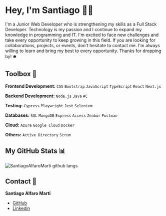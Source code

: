 # Hey, I'm Santiago 👋🏽

I'm a Junior Web Developer who is strengthening my skills as a Full Stack Developer. Technology is my passion and I continue to expand my knowledge in programming and IT. I'm excited to face new challenges and take every opportunity to keep growing in this field. If you are looking for collaborations, projects, or events, don't hesitate to contact me. I'm always willing to learn and bring my best to every opportunity. Thanks for dropping by! :bellhop_bell:


## Toolbox :toolbox:

**Frontend Development:** `CSS` `Bootstrap` `JavaScript` `TypeScript` `React`  `Next.js`

**Backend Development:** `Node.js` `Java` `#C` 

**Testing:** `Cypress` `Playwright` `Jest` `Selenium`

**Databases:** `SQL` `MongoDB` `Express` `Access` `Zeabur` `Postman`

**Cloud:** `Azure` `Google Cloud` `Docker`

**Others:** `Active Directory` `Scrum` 


## My GitHub Stats :bar_chart:

![SantiagoAlfaroMarti github langs](https://github-readme-stats.vercel.app/api/top-langs/?username=SantiagoAlfaroMarti&layout=compact&langs_count=10&theme=shadow_blue)


## Contact :trumpet:

**Santiago Alfaro Martí**
  - [GitHub](https://github.com/SantiagoAlfaroMarti)
  - [Linkedin](https://www.linkedin.com/in/santiagoalfaromarti/)